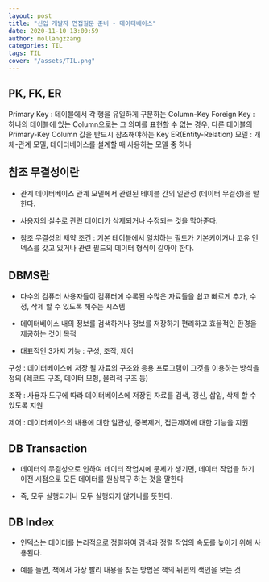 ```yaml
---
layout: post
title: "신입 개발자 면접질문 준비 - 데이터베이스"
date: 2020-11-10 13:00:59
author: mollangzzang
categories: TIL
tags: TIL
cover: "/assets/TIL.png"
---
```


## PK, FK, ER

Primary Key : 테이블에서 각 행을 유일하게 구분하는 Column-Key
Foreign Key : 하나의 테이블에 있는 Column으로는 그 의미를 표현할 수 없는 경우, 다른 테이블의 Primary-Key Column 값을 반드시 참조해야하는 Key
ER(Entity-Relation) 모델 : 개체-관계 모델, 데이터베이스를 설계할 때 사용하는 모델 중 하나

## 참조 무결성이란

- 관계 데이터베이스 관계 모델에서 관련된 테이블 간의 일관성 (데이터 무결성)을 말한다.

- 사용자의 실수로 관련 데이터가 삭제되거나 수정되는 것을 막아준다.

- 참조 무결성의 제약 조건 : 기본 테이블에서 일치하는 필드가 기본키이거나 고유 인덱스를 갖고 있거나 관련 필드의 데이터 형식이 같아야 한다.

## DBMS란

- 다수의 컴퓨터 사용자들이 컴퓨터에 수록된 수많은 자료들을 쉽고 빠르게 추가, 수정, 삭제 할 수 있도록 해주는 시스템

- 데이터베이스 내의 정보를 검색하거나 정보를 저장하기 편리하고 효율적인 환경을 제공하는 것이 목적

- 대표적인 3가지 기능 : 구성, 조작, 제어

구성 : 데이터베이스에 저장 될 자료의 구조와 응용 프로그램이 그것을 이용하는 방식을 정의 (레코드 구조, 데이터 모형, 물리적 구조 등)

조작 : 사용자 도구에 따라 데이터베이스에 저장된 자료를 검색, 갱신, 삽입, 삭제 할 수 있도록 지원

제어 : 데이터베이스의 내용에 대한 일관성, 중복제거, 접근제어에 대한 기능을 지원

## DB Transaction

- 데이터의 무결성으로 인하여 데이터 작업시에 문제가 생기면, 데이터 작업을 하기 이전 시점으로 모든 데이터를 원상복구 하는 것을 말한다

- 즉, 모두 실행되거나 모두 실행되지 않거나를 뜻한다.

## DB Index

- 인덱스는 데이터를 논리적으로 정렬하여 검색과 정렬 작업의 속도를 높이기 위해 사용된다.

- 예를 들면, 책에서 가장 빨리 내용을 찾는 방법은 책의 뒤편의 색인을 보는 것
